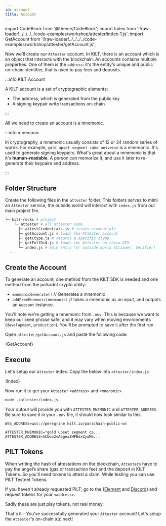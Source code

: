 ```yaml
---
id: account
title: Account
---
```


import CodeBlock from '@theme/CodeBlock';
import Index from '!!raw-loader!../../../../code-examples/workshop/attester/index-1.js';
import GetAccount from '!!raw-loader!../../../../code-examples/workshop/attester/getAccount.js';

Now we'll create our `Attester` account.
In KILT, there is an account which is an object that interacts with the blockchain.
An accounts contains multiple properties.
One of them is the `address`: it's the entity's unique and public on-chain identifier, that is used to pay fees and deposits.

:::info KILT Account

A KILT account is a set of cryptographic elements:

- The address, which is generated from the public key
- A signing keypair write transactions on-chain

:::

All we need to create an account is a mnemonic.

:::info mnemonic

In cryptography, a mnemonic usually consists of 12 or 24 random series of words.
For example, `gold upset segment cake universe` is a mnemonic.
It's used to generate signing keypairs.
What's great about a mnemonic is that it's **human-readable**.
A person can memorize it, and use it later to re-generate their keypairs and address.

:::

## Folder Structure

Create the following files in the `attester` folder.
This folders serves to mimi an `Attester` service, the
outside world will interact with `index.js` from out main project file.

```bash
└─ kilt-rocks # project
    └─ attester # all attester code
      ├─ attestCredentials.js # issues credentials
      ├─ getAccount.js # loads the Attester account
      ├─ getCtype.js # returns a specific ctype
      ├─ getFullDid.js # loads the Attester on chain DID
      └─ index.js # main entry for outside world (Claimer, Verifier)
  ...
```

## Create the Account

To generate an account, one method from the KILT SDK is needed and one method from the polkadot crypto utility:

- `mnemonicGenerate()` // Generates a mnemonic
- `addFromMnemonic(mnemonic)` // takes a mnemonic as an input, and outputs an `Account` instance.

You'll note we're getting a mnemonic from `.env`. This is because we want to keep our seed phrase safe,
and it may vary when moving environments (`development`, `production`). You'll be prompted to save it after the first run.

Open `attester/getAccount.js` and paste the following code:

<CodeBlock className="language-js" title="attester/getAccount.js">
  {GetAccount}
</CodeBlock>

## Execute

Let's setup our `Attester` index. Copy the below into `attester/index.js`

<CodeBlock className="language-js" title="attester/index.js">
  {Index}
</CodeBlock>

Now run it to get your `Attester` `<address>` and `<mnenomic>`.
```bash
node ./attester/index.js
```

Your output will provide you with `ATTESTER_MNEMONIC` and `ATTESTER_ADDRESS`. Be sure to save it in your `.env`
file, it should now look similar to this.

```env title=".env"
WSS_ADDRESS=wss://peregrine.kilt.io/parachain-public-ws

ATTESTER_MNEMONIC="gold upset segment ca...
ATTESTER_ADDRESS=5CUoo2vAegeaZHPNdxZyuMe...
```

## PILT Tokens

When writing the hash of attestations on the blockchain, `Attesters` have to pay the angel’s
share (gas or transaction fee) and the deposit in KILT Tokens. So you'll need tokens to attest a claim.
While testing you can use PILT Testnet Tokens.

If you haven't already requested PILT, go to the ([Element](https://matrix.to/#/%23kilt-general:matrix.org) and [Discord](https://discord.gg/5VZnPdTZMy)) and request tokens for your `<address>`.

Sadly these are just play tokens, not real money.

That's it - You've successfully generated your `Attester` account! Let's setup the `Attester`'s on-chain `DID` next!
